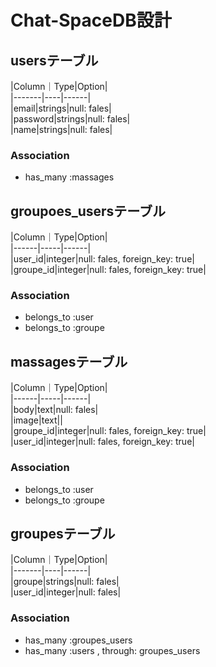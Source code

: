 # Chat-SpaceDB設計

## usersテーブル  
|Column｜Type|Option|  
|-------|----|------|  
|email|strings|null: fales|  
|password|strings|null: fales|  
|name|strings|null: fales|  
### Association  
- has_many :massages  

## groupoes_usersテーブル  
|Column｜Type|Option|  
|------|-----|------|  
|user_id|integer|null: fales, foreign_key: true|  
|groupe_id|integer|null: fales, foreign_key: true|  
### Association  
- belongs_to :user  
- belongs_to :groupe

## massagesテーブル  
|Column｜Type|Option|  
|------|-----|------|  
|body|text|null: fales|  
|image|text||  
|groupe_id|integer|null: fales, foreign_key: true|  
|user_id|integer|null: fales, foreign_key: true|  
### Association  
- belongs_to :user  
- belongs_to :groupe

## groupesテーブル
|Column｜Type|Option|  
|-------|----|------|  
|groupe|strings|null: fales|  
|user_id|integer|null: fales|  
### Association   
- has_many :groupes_users  
- has_many :users  , through: groupes_users